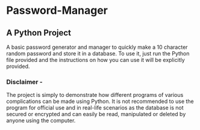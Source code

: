 # Password-Manager
## A Python Project

A basic password generator and manager to quickly make a 10 character random password and store it in a database. 
To use it, just run the Python file provided and the instructions on how you can use it will be explicitly provided.

### Disclaimer - 
The project is simply to demonstrate how different programs of various complications can be made using Python. It is not recommended to use the program for official use and in real-life scenarios as the database is not secured or encrypted and can easily be read, manipulated or deleted by anyone using the computer.  
